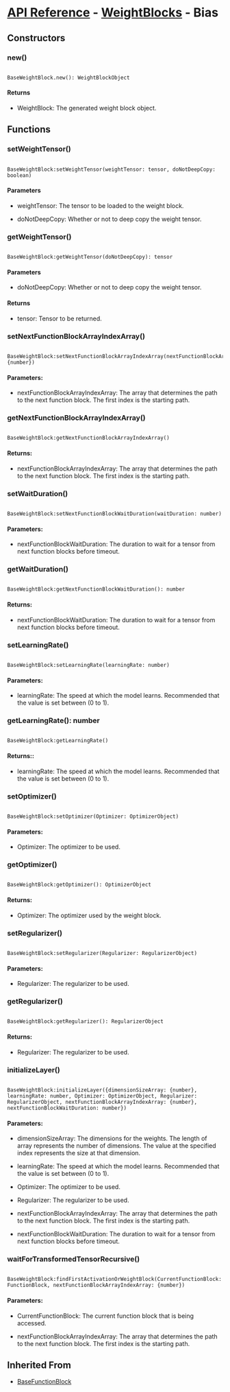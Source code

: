 # [API Reference](../../API.md) - [WeightBlocks](../WeightBlocks.md) - Bias

## Constructors

### new()

```

BaseWeightBlock.new(): WeightBlockObject

```

#### Returns

* WeightBlock: The generated weight block object.

## Functions

### setWeightTensor()

```

BaseWeightBlock:setWeightTensor(weightTensor: tensor, doNotDeepCopy: boolean)

```

#### Parameters

* weightTensor: The tensor to be loaded to the weight block.

* doNotDeepCopy: Whether or not to deep copy the weight tensor.

### getWeightTensor()

```

BaseWeightBlock:getWeightTensor(doNotDeepCopy): tensor

```

#### Parameters

* doNotDeepCopy: Whether or not to deep copy the weight tensor.

#### Returns

* tensor: Tensor to be returned.

### setNextFunctionBlockArrayIndexArray()

```

BaseWeightBlock:setNextFunctionBlockArrayIndexArray(nextFunctionBlockArrayIndexArray: {number})

```

#### Parameters:

* nextFunctionBlockArrayIndexArray: The array that determines the path to the next function block. The first index is the starting path.

### getNextFunctionBlockArrayIndexArray()

```

BaseWeightBlock:getNextFunctionBlockArrayIndexArray()

```

#### Returns:

* nextFunctionBlockArrayIndexArray: The array that determines the path to the next function block. The first index is the starting path.

### setWaitDuration()

```

BaseWeightBlock:setNextFunctionBlockWaitDuration(waitDuration: number)

```

#### Parameters:

* nextFunctionBlockWaitDuration: The duration to wait for a tensor from next function blocks before timeout.

### getWaitDuration()

```

BaseWeightBlock:getNextFunctionBlockWaitDuration(): number

```

#### Returns:

* nextFunctionBlockWaitDuration: The duration to wait for a tensor from next function blocks before timeout.

### setLearningRate()

```

BaseWeightBlock:setLearningRate(learningRate: number)

```

#### Parameters:

* learningRate: The speed at which the model learns. Recommended that the value is set between (0 to 1).

### getLearningRate(): number

```

BaseWeightBlock:getLearningRate()

```

#### Returns::

* learningRate: The speed at which the model learns. Recommended that the value is set between (0 to 1).

### setOptimizer()

```

BaseWeightBlock:setOptimizer(Optimizer: OptimizerObject)

```

#### Parameters:

* Optimizer: The optimizer to be used.

### getOptimizer()

```

BaseWeightBlock:getOptimizer(): OptimizerObject

```

#### Returns:

* Optimizer: The optimizer used by the weight block.

### setRegularizer()

```

BaseWeightBlock:setRegularizer(Regularizer: RegularizerObject)

```

#### Parameters:

* Regularizer: The regularizer to be used.

### getRegularizer()

```

BaseWeightBlock:getRegularizer(): RegularizerObject

```

#### Returns:

* Regularizer: The regularizer to be used.

### initializeLayer()

```

BaseWeightBlock:initializeLayer({dimensionSizeArray: {number}, learningRate: number, Optimizer: OptimizerObject, Regularizer: RegularizerObject, nextFunctionBlockArrayIndexArray: {number}, nextFunctionBlockWaitDuration: number})

```

#### Parameters:

* dimensionSizeArray: The dimensions for the weights. The length of array represents the number of dimensions. The value at the specified index represents the size at that dimension.

* learningRate: The speed at which the model learns. Recommended that the value is set between (0 to 1).

* Optimizer: The optimizer to be used.

* Regularizer: The regularizer to be used.

* nextFunctionBlockArrayIndexArray: The array that determines the path to the next function block. The first index is the starting path.

* nextFunctionBlockWaitDuration: The duration to wait for a tensor from next function blocks before timeout.

### waitForTransformedTensorRecursive()

```

BaseWeightBlock:findFirstActivationOrWeightBlock(CurrentFunctionBlock: FunctionBlock, nextFunctionBlockArrayIndexArray: {number})

```

#### Parameters:

* CurrentFunctionBlock: The current function block that is being accessed.

* nextFunctionBlockArrayIndexArray: The array that determines the path to the next function block. The first index is the starting path.

## Inherited From

* [BaseFunctionBlock](../Cores/BaseFunctionBlock.md)
